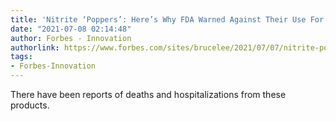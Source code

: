 ```yaml
---
title: 'Nitrite ‘Poppers’: Here’s Why FDA Warned Against Their Use For Fun, Sex'
date: "2021-07-08 02:14:48"
author: Forbes - Innovation
authorlink: https://www.forbes.com/sites/brucelee/2021/07/07/nitrite-poppers-heres-why-fda-warned-against-their-use-for-fun-sex/
tags:
- Forbes-Innovation
---
```

There have been reports of deaths and hospitalizations from these products.